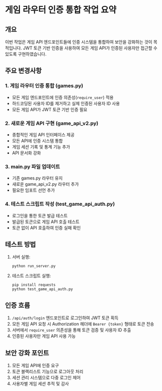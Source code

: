 # 게임 라우터 인증 통합 작업 요약

## 개요

이번 작업은 게임 API 엔드포인트들에 인증 시스템을 통합하여 보안을 강화하는 것이 목적입니다. JWT 토큰 기반 인증을 사용하여 모든 게임 API가 인증된 사용자만 접근할 수 있도록 구현하였습니다.

## 주요 변경사항

### 1. 게임 라우터 인증 통합 (games.py)

- 모든 게임 엔드포인트에 인증 의존성(`require_user`) 적용
- 하드코딩된 사용자 ID를 제거하고 실제 인증된 사용자 ID 사용
- 모든 게임 API가 JWT 토큰 기반 인증 필요

### 2. 새로운 게임 API 구현 (game_api_v2.py)

- 종합적인 게임 API 인터페이스 제공
- 모든 API에 인증 시스템 통합
- 게임 세션 기록 및 통계 기능 추가
- API 문서화 강화

### 3. main.py 파일 업데이트

- 기존 games.py 라우터 유지
- 새로운 game_api_v2.py 라우터 추가
- 필요한 임포트 선언 추가

### 4. 테스트 스크립트 작성 (test_game_api_auth.py)

- 로그인을 통한 토큰 발급 테스트
- 발급된 토큰으로 게임 API 호출 테스트
- 토큰 없이 API 호출하여 인증 실패 확인

## 테스트 방법

1. 서버 실행:
   ```
   python run_server.py
   ```

2. 테스트 스크립트 실행:
   ```
   pip install requests
   python test_game_api_auth.py
   ```

## 인증 흐름

1. `/api/auth/login` 엔드포인트로 로그인하여 JWT 토큰 획득
2. 모든 게임 API 요청 시 Authorization 헤더에 `Bearer {token}` 형태로 토큰 전송
3. 서버에서 `require_user` 의존성을 통해 토큰 검증 및 사용자 ID 추출
4. 인증된 사용자만 게임 API 사용 가능

## 보안 강화 포인트

1. 모든 게임 API에 인증 요구
2. 토큰 블랙리스트 기능으로 로그아웃 처리
3. 세션 관리 시스템으로 다중 로그인 제어
4. 사용자별 게임 세션 추적 및 감사
